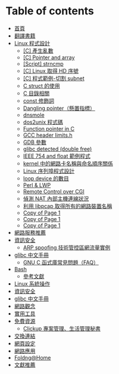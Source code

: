 # Table of contents

* [首頁](README.md)
* [翻譯書籍](translations.md)
* [Linux 程式設計](linux-prog/README.md)
  * [\[C\] 產生亂數](02-linux-proc/generate\_random\_number.md)
  * [\[C\] Pointer and array](02-linux-proc/c-pointer-and-array.md)
  * [\[Script\]  strncmp](linux-prog/script-strncmp.md)
  * [\[C\] Linux 取得 HD 序號](02-linux-proc/Linux-Get-HD-Serial.md)
  * [\[C\] 程式範例-切割 subnet](02-linux-proc/split-netmask-sample.md)
  * [C struct 的使用](02-linux-proc/using-c-struct.md)
  * [C 目錄相關](02-linux-proc/c-directory.md)
  * [const 修飾詞](02-linux-proc/const-keyword.md)
  * [Dangling pointer（懸置指標）](02-linux-proc/dangling-pointer-xuan-zhi-zhi-biao.md)
  * [dnsmole](02-linux-proc/dnsmole.md)
  * [dos2unix 程式碼](02-linux-proc/dos2unix-sample-code.md)
  * [Function pointer in C](02-linux-proc/function-pointer-in-c.md)
  * [GCC header limits.h](02-linux-proc/gcc-header-limits-h.md)
  * [GDB 參數](02-linux-proc/gdb-parameters.md)
  * [glibc detected (double free)](02-linux-proc/glibc-detected-double-free.md)
  * [IEEE 754 and float 範例程式](02-linux-proc/ieee-754-and-float-sample-code.md)
  * [kernel 中的網路卡名稱與命名順序關係](02-linux-proc/linux-kernel-zhong-wang-lu-ka-ming-cheng-yu-shun-xu-ming-ming-de-guan-xi.md)
  * [Linux 序列埠程式設計](02-linux-proc/linux-xu-lie-bu-cheng-shi-she-ji.md)
  * [loop device 的數目](02-linux-proc/limit-of-loop-device.md)
  * [Perl & LWP](02-linux-proc/perl-lwp.md)
  * [Remote Control over CGI](02-linux-proc/remote-control-over-cgi.md)
  * [偵測 NAT 內部主機連線狀況](02-linux-proc/detect-hosts-inside-NAT-server.md)
  * [利用 libpcap 取得所有的網路裝置名稱](02-linux-proc/li-yong-libpcap-qu-de-suo-you-de-wang-lu-zhuang-zhi-ming-cheng.md)
  * [Copy of Page 1](02-linux-proc/copy-of-page-1.md)
  * [Copy of Page 1](02-linux-proc/copy-of-page-1-1.md)
  * [Copy of Page 1](02-linux-proc/copy-of-page-1-2.md)
* [網路服務推薦](saas/README.md)
* [資訊安全](security/README.md)
  * [ARP spoofing 技術管控區網流量實例](security/arp-spoofing-sample.md)
* [glibc 中文手冊](glibc-doc/README.md)
  * [GNU C 函式庫常見問題（FAQ）](glibc-doc/glibc-lib-faq.md)
* [Bash](bash/README.md)
  * [參考文獻](bash/can-kao-wen-xian.md)
* [Linux 系統操作](02-linux-xi-tong-cao-zuo.md)
* [資訊安全](security-1.md)
* [glibc 中文手冊](05-glibc-manual-zhtw.md)
* [網路觀念](network.md)
* [實用工具](08-useful-tools.md)
* [免費資源](free/README.md)
  * [Clickup 專案管理、生活管理秘書](saas/clickup-intro.md)
* [交換連結](exchange-link.md)
* [網頁設定](25-web-pages.md)
* [網路應用](26-computer-app.md)
* [Foldng@Home](89-folding-home-taiwan-team.md)
* [文獻推薦](books.md)
